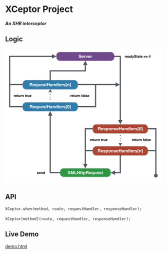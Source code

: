 # XCeptor Project
##### An XHR interceptor

## Logic

<img src="logic.png" width="538" />

## API


```
XCeptor.when(method, route, requestHandler, responseHandler);

XCeptor[method](route, requestHandler, responseHandler);
```

## Live Demo

[demo.html](http://yanagieiichi.github.io/xceptor/demo.html)
